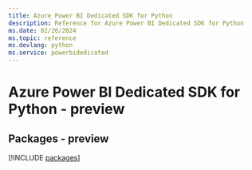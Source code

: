 ```yaml
---
title: Azure Power BI Dedicated SDK for Python
description: Reference for Azure Power BI Dedicated SDK for Python
ms.date: 02/20/2024
ms.topic: reference
ms.devlang: python
ms.service: powerbidedicated
---
```

# Azure Power BI Dedicated SDK for Python - preview
## Packages - preview
[!INCLUDE [packages](power-bi-dedicated-index.md)]
